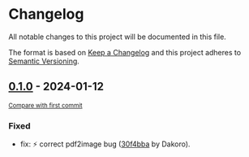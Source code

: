 # Changelog

All notable changes to this project will be documented in this file.

The format is based on [Keep a Changelog](http://keepachangelog.com/en/1.0.0/)
and this project adheres to [Semantic Versioning](http://semver.org/spec/v2.0.0.html).

<!-- insertion marker -->
## [0.1.0](https://github.com/Dakoro/Projet_E5/releases/tag/0.1.0) - 2024-01-12

<small>[Compare with first commit](https://github.com/Dakoro/Projet_E5/compare/9cbc73fb8a06983e827537a0b4dd8d19f7cfa1c3...0.1.0)</small>

### Fixed

- fix: :zap: correct pdf2image bug ([30f4bba](https://github.com/Dakoro/Projet_E5/commit/30f4bba0fef39501c110b5e70223ce0d15b2934a) by Dakoro).